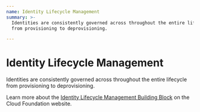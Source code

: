 ```yaml
---
name: Identity Lifecycle Management
summary: >-
  Identities are consistently governed across throughout the entire lifecycle
  from provisioning to deprovisioning.

---
```


# Identity Lifecycle Management

Identities are consistently governed across throughout the entire lifecycle from provisioning to deprovisioning.

Learn more about the [Identity Lifecycle Management Building Block](https://cloudfoundation.meshcloud.io/maturity-model/iam/identity-lifecycle-management.html) on the Cloud Foundation website.
